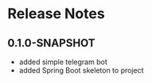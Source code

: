 # Release Notes

## 0.1.0-SNAPSHOT

* added simple telegram bot
* added Spring Boot skeleton to project
